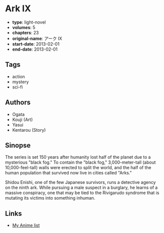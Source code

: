 # Ark IX

-   **type**: light-novel
-   **volumes**: 5
-   **chapters**: 23
-   **original-name**: アーク IX
-   **start-date**: 2013-02-01
-   **end-date**: 2013-02-01

## Tags

-   action
-   mystery
-   sci-fi

## Authors

-   Ogata
-   Kouji (Art)
-   Yasui
-   Kentarou (Story)

## Sinopse

The series is set 150 years after humanity lost half of the planet due to a mysterious "black fog." To contain the "black fog," 3,000-meter-tall (about 10,000-feel-tall) walls were erected to split the world, and the half of the human population that survived now live in cities called "Arks."

Shidou Enishi, one of the few Japanese survivors, runs a detective agency on the ninth ark. While pursuing a male suspect in a burglary, he learns of a massive conspiracy, one that may be tied to the Rivigarudo syndrome that is mutating its victims into something inhuman.

## Links

-   [My Anime list](https://myanimelist.net/manga/48873/Ark_IX)
